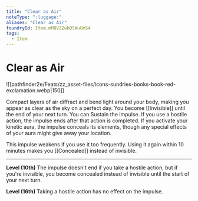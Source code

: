```yaml
---
title: "Clear as Air"
noteType: ":luggage:"
aliases: "Clear as Air"
foundryId: Item.mM8VZ2wbD5WuUmS4
tags:
  - Item
---
```


# Clear as Air
![[pathfinder2e/Feats/zz_asset-files/icons-sundries-books-book-red-exclamation.webp|150]]

Compact layers of air diffract and bend light around your body, making you appear as clear as the sky on a perfect day. You become [[Invisible]] until the end of your next turn. You can Sustain the impulse. If you use a hostile action, the impulse ends after that action is completed. If you activate your kinetic aura, the impulse conceals its elements, though any special effects of your aura might give away your location.

This impulse weakens if you use it too frequently. Using it again within 10 minutes makes you [[Concealed]] instead of invisible.

* * *

**Level (10th)** The impulse doesn't end if you take a hostile action, but if you're invisible, you become concealed instead of invisible until the start of your next turn.

**Level (16th)** Taking a hostile action has no effect on the impulse.

